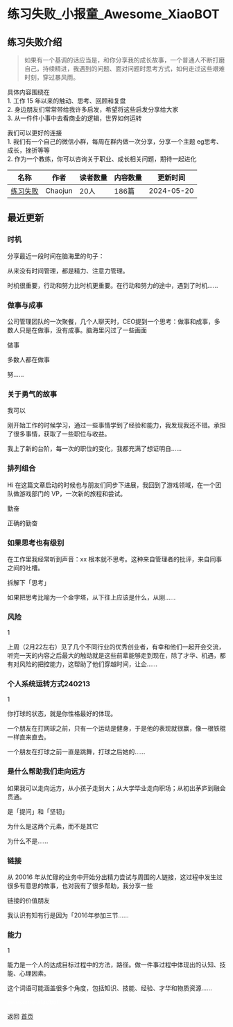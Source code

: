 # 练习失败_小报童_Awesome_XiaoBOT

## 练习失败介绍
> 如果有一个基调的话应当是，和你分享我的成长故事，一个普通人不断打磨自己，持续精进，我遇到的问题、面对问题时思考方式，如何走过这些艰难时刻，穿过暴风雨。    
    
具体内容围绕在    
1\. 工作 15 年以来的触动、思考、回顾和复盘    
2\. 身边朋友们常常带给我许多启发，希望将这些启发分享给大家    
3\. 从一件件小事中去看商业的逻辑，世界如何运转    
    
我们可以更好的连接    
1\. 我们有一个自己的微信小群，每周在群内做一次分享，分享一个主题 eg思考、成长，挫折等等    
2\. 作为一个教练，你可以咨询关于职业、成长相关问题，期待一起进化  
  


|名称|作者|读者数量|内容数量|更新时间|
|---|---|---|---|---|
|[练习失败](https://xiaobot.net/p/causally?refer=9c3f1c95-a052-465a-9902-f6d75080262a)|Chaojun|20人|186篇|2024-05-20|

## 最近更新
### 时机

分享最近一段时间在脑海里的句子：

从来没有时间管理，都是精力、注意力管理。

时机很重要，行动和努力比时机更重要。在行动和努力的途中，遇到了时机......

### 做事与成事

公司管理团队的一次聚餐，几个人聊天时，CEO提到一个思考：做事和成事，多数人只是在做事，没有成事。脑海里闪过了一些画面

做事

多数人都在做事

努......

### 关于勇气的故事

我可以

刚开始工作的时候学习，通过一些事情学到了经验和能力，我发现我还不错。承担了很多事情，获取了一些职位与收益。

我上了新的台阶，每一次的职位的变化，我都充满了想证明自......

### 排列组合

Hi 在这篇文章启动的时候也与朋友们同步下进展，我回到了游戏领域，在一个团队做游戏部门的 VP，一次新的旅程和尝试。

勤奋

正确的勤奋

### 如果思考也有级别

在工作里我经常听到声音：xx 根本就不思考。这种来自管理者的批评，来自同事之间的吐槽。

拆解下「思考」

如果把思考比喻为一个金字塔，从下往上应该是什么，从刚......

### 风险

1

上周（2月22左右）见了几个不同行业的优秀创业者，有幸和他们一起开会交流，听完一天的内容之后最大的触动就是这些前辈能够走到现在，除了才华、机遇，都有对风险的把控能力，这帮助了他们穿越时间，让企......

### 个人系统运转方式240213

1

你打球的状态，就是你性格最好的体现。

一个朋友在打网球之前，只有一个运动是健身，于是他的表现就很赢，像一根铁棍一样直来直去。

一个朋友在打球之前一直是跳舞，打球之后她的......

### 是什么帮助我们走向远方

如果我可以走向远方，从小孩子走到大；从大学毕业走向职场；从初出茅庐到融会贯通。

是「提问」和「坚韧」

为什么是这两个元素，而不是其它

为什么不是......

### 链接

从 20016 年从忙碌的业务中开始分出精力尝试与周围的人链接，这过程中发生过很多有意思的故事，也对我有了很多帮助，我分享一些

链接的价值朋友

我认识有知有行是因为「2016年参加三节......

### 能力

1

能力是一个人的达成目标过程中的方法，路径。做一件事过程中体现出的认知、技能、心理因素。

这个词语可能涵盖很多个角度，包括知识、技能、经验、才华和物质资源......


<a href="https://github.com/Reno9527/awesome-xiaobot" style="color: white; text-decoration: none;">awesome-xiaobot</a>

返回 [首页](../README.md)

